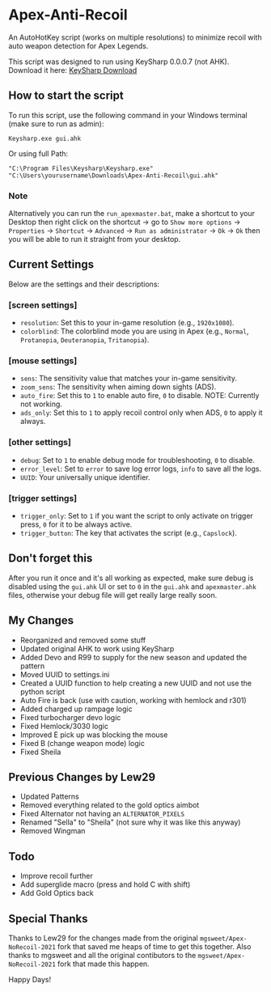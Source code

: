 
# Apex-Anti-Recoil

An AutoHotKey script (works on multiple resolutions) to minimize recoil with auto weapon detection for Apex Legends.

This script was designed to run using KeySharp 0.0.0.7 (not AHK). Download it here: [KeySharp Download](https://bitbucket.org/mfeemster/keysharp/downloads/)

## How to start the script

To run this script, use the following command in your Windows terminal (make sure to run as admin):

```
Keysharp.exe gui.ahk
```

Or using full Path:

```
"C:\Program Files\Keysharp\Keysharp.exe" "C:\Users\yourusername\Downloads\Apex-Anti-Recoil\gui.ahk"
```

### Note

Alternatively you can run the `run_apexmaster.bat`, make a shortcut to your Desktop then right click on the shortcut -> go to `Show more options` -> `Properties` -> `Shortcut` -> `Advanced` -> `Run as administrator` -> `Ok` -> `Ok` then you will be able to run it straight from your desktop.

## Current Settings

Below are the settings and their descriptions:

### [screen settings]
- `resolution`: Set this to your in-game resolution (e.g., `1920x1080`).
- `colorblind`: The colorblind mode you are using in Apex (e.g., `Normal`, `Protanopia`, `Deuteranopia`, `Tritanopia`).

### [mouse settings]
- `sens`: The sensitivity value that matches your in-game sensitivity.
- `zoom_sens`: The sensitivity when aiming down sights (ADS).
- `auto_fire`: Set this to `1` to enable auto fire, `0` to disable. NOTE: Currently not working.
- `ads_only`: Set this to `1` to apply recoil control only when ADS, `0` to apply it always.

### [other settings]
- `debug`: Set to `1` to enable debug mode for troubleshooting, `0` to disable.
- `error_level`: Set to `error` to save log error logs, `info` to save all the logs.
- `UUID`: Your universally unique identifier.

### [trigger settings]
- `trigger_only`: Set to `1` if you want the script to only activate on trigger press, `0` for it to be always active.
- `trigger_button`: The key that activates the script (e.g., `Capslock`).

## Don't forget this

After you run it once and it's all working as expected, make sure debug is disabled using the `gui.ahk` UI or set to `0` in the `gui.ahk` and `apexmaster.ahk` files, otherwise your debug file will get really large really soon.

## My Changes

- Reorganized and removed some stuff
- Updated original AHK to work using KeySharp
- Added Devo and R99 to supply for the new season and updated the pattern
- Moved UUID to settings.ini
- Created a UUID function to help creating a new UUID and not use the python script
- Auto Fire is back (use with caution, working with hemlock and r301)
- Added charged up rampage logic
- Fixed turbocharger devo logic
- Fixed Hemlock/3030 logic
- Improved E pick up was blocking the mouse
- Fixed B (change weapon mode) logic
- Fixed Sheila

## Previous Changes by Lew29

- Updated Patterns
- Removed everything related to the gold optics aimbot
- Fixed Alternator not having an `ALTERNATOR_PIXELS`
- Renamed "Sella" to "Sheila" (not sure why it was like this anyway)
- Removed Wingman

## Todo

- Improve recoil further
- Add superglide macro (press and hold C with shift)
- Add Gold Optics back

## Special Thanks

Thanks to Lew29 for the changes made from the original `mgsweet/Apex-NoRecoil-2021` fork that saved me heaps of time to get this together.
Also thanks to mgsweet and all the original contibutors to the `mgsweet/Apex-NoRecoil-2021` fork that made this happen.

Happy Days!